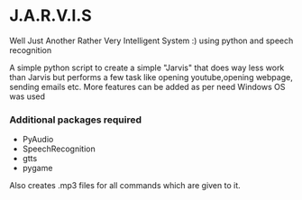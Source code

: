# J.A.R.V.I.S
Well Just Another Rather Very Intelligent System :) using python and speech recognition

A simple python script to create a simple "Jarvis" that does way less work than Jarvis but performs a few task like opening youtube,opening webpage, sending emails etc.
More features can be added as per need
Windows OS was used
<h3>Additional packages required</h3> 
<ul>
<li>PyAudio</li>
<li>SpeechRecognition</li>
<li>gtts</li>
<li>pygame</li>
</ul>

Also creates .mp3 files for all commands which are given to it.
